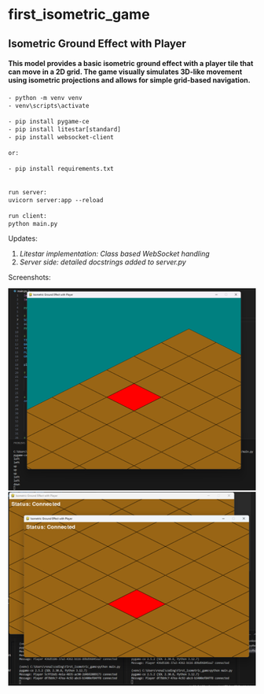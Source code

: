 # first_isometric_game

## Isometric Ground Effect with Player

#### This model provides a basic isometric ground effect with a player tile that can move in a 2D grid. The game visually simulates 3D-like movement using isometric projections and allows for simple grid-based navigation.

```
- python -m venv venv
- venv\scripts\activate

- pip install pygame-ce
- pip install litestar[standard]
- pip install websocket-client

or:

- pip install requirements.txt


run server:
uvicorn server:app --reload

run client:
python main.py
```

Updates:

1. *Litestar implementation: Class based WebSocket handling*
1. *Server side: detailed docstrings added to server.py*


Screenshots:

![alt text](images/v1.png)
![alt text](images/v2.png)